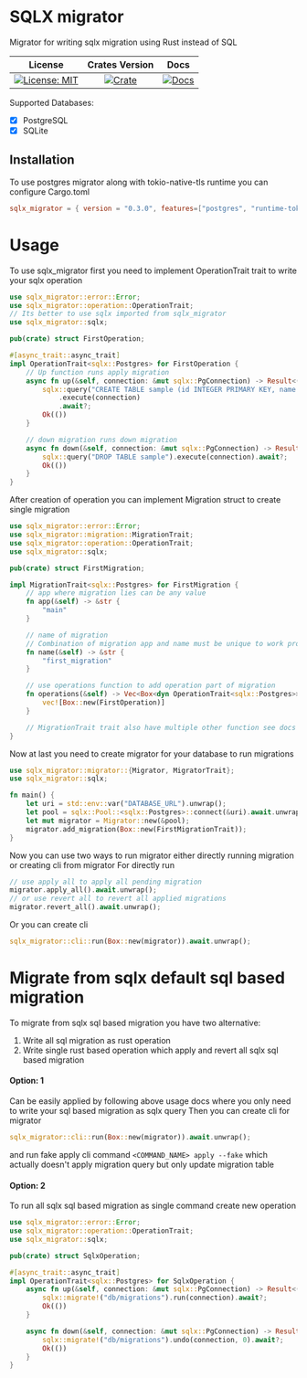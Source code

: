 # SQLX migrator
Migrator for writing sqlx migration using Rust instead of SQL

| License | Crates Version | Docs |
| :---: | :---: | :---: |
| [![License: MIT][license_badge]][license_link] | [![Crate][cratesio_badge]][cratesio_link] | [![Docs][docsrs_badge]][docsrs_link] |

Supported Databases:
- [X] PostgreSQL
- [X] SQLite

## Installation

To use postgres migrator along with tokio-native-tls runtime you can configure Cargo.toml
```toml
sqlx_migrator = { version = "0.3.0", features=["postgres", "runtime-tokio-native-tls"]
```

# Usage

To use sqlx_migrator first you need to implement OperationTrait trait to write your sqlx operation
```rust
use sqlx_migrator::error::Error;
use sqlx_migrator::operation::OperationTrait;
// Its better to use sqlx imported from sqlx_migrator
use sqlx_migrator::sqlx;

pub(crate) struct FirstOperation;

#[async_trait::async_trait]
impl OperationTrait<sqlx::Postgres> for FirstOperation {
    // Up function runs apply migration
    async fn up(&self, connection: &mut sqlx::PgConnection) -> Result<(), Error> {
        sqlx::query("CREATE TABLE sample (id INTEGER PRIMARY KEY, name TEXT)")
            .execute(connection)
            .await?;
        Ok(())
    }

    // down migration runs down migration
    async fn down(&self, connection: &mut sqlx::PgConnection) -> Result<(), Error> {
        sqlx::query("DROP TABLE sample").execute(connection).await?;
        Ok(())
    }
}
```

After creation of operation you can implement Migration struct to create single migration

```rust
use sqlx_migrator::error::Error;
use sqlx_migrator::migration::MigrationTrait;
use sqlx_migrator::operation::OperationTrait;
use sqlx_migrator::sqlx;

pub(crate) struct FirstMigration;

impl MigrationTrait<sqlx::Postgres> for FirstMigration {
    // app where migration lies can be any value
    fn app(&self) -> &str {
        "main"
    }

    // name of migration
    // Combination of migration app and name must be unique to work properly
    fn name(&self) -> &str {
        "first_migration"
    }

    // use operations function to add operation part of migration
    fn operations(&self) -> Vec<Box<dyn OperationTrait<sqlx::Postgres>>> {
        vec![Box::new(FirstOperation)]
    }

    // MigrationTrait trait also have multiple other function see docs for usage
}
```

Now at last you need to create migrator for your database to run migrations
```rust
use sqlx_migrator::migrator::{Migrator, MigratorTrait};
use sqlx_migrator::sqlx;

fn main() {
    let uri = std::env::var("DATABASE_URL").unwrap();
    let pool = sqlx::Pool::<sqlx::Postgres>::connect(&uri).await.unwrap();
    let mut migrator = Migrator::new(&pool);
    migrator.add_migration(Box::new(FirstMigrationTrait));
}
```

Now you can use two ways to run migrator either directly running migration or creating cli from migrator
For directly run
```rust
// use apply all to apply all pending migration
migrator.apply_all().await.unwrap();
// or use revert all to revert all applied migrations
migrator.revert_all().await.unwrap();
```
Or you can create cli
```rust
sqlx_migrator::cli::run(Box::new(migrator)).await.unwrap();
```

# Migrate from sqlx default sql based migration
To migrate from sqlx sql based migration you have two alternative:
1. Write all sql migration as rust operation
2. Write single rust based operation which apply and revert all sqlx sql based migration

#### Option: 1
Can be easily applied by following above usage docs where you only need to write your sql based migration as sqlx query
Then you can create cli for migrator
```rust
sqlx_migrator::cli::run(Box::new(migrator)).await.unwrap();
```
and run fake apply cli command
`<COMMAND_NAME> apply --fake`
which actually doesn't apply migration query but only update migration table

#### Option: 2
To run all sqlx sql based migration as single command create new operation
```rust
use sqlx_migrator::error::Error;
use sqlx_migrator::operation::OperationTrait;
use sqlx_migrator::sqlx;

pub(crate) struct SqlxOperation;

#[async_trait::async_trait]
impl OperationTrait<sqlx::Postgres> for SqlxOperation {
    async fn up(&self, connection: &mut sqlx::PgConnection) -> Result<(), Error> {
        sqlx::migrate!("db/migrations").run(connection).await?;
        Ok(())
    }

    async fn down(&self, connection: &mut sqlx::PgConnection) -> Result<(), Error> {
        sqlx::migrate!("db/migrations").undo(connection, 0).await?;
        Ok(())
    }
}
```

[license_badge]: https://img.shields.io/github/license/iamsauravsharma/sqlx_migrator.svg?style=for-the-badge
[license_link]: LICENSE

[cratesio_badge]: https://img.shields.io/crates/v/sqlx_migrator.svg?style=for-the-badge
[cratesio_link]: https://crates.io/crates/sqlx_migrator

[docsrs_badge]: https://img.shields.io/docsrs/sqlx_migrator/latest?style=for-the-badge
[docsrs_link]: https://docs.rs/sqlx_migrator
